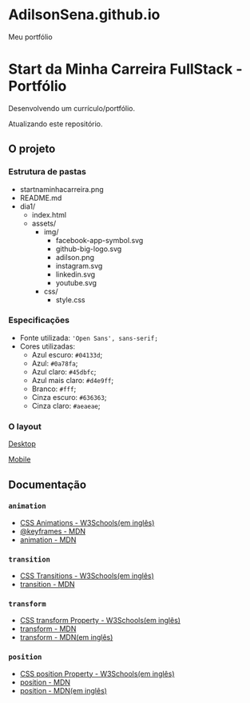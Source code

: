 # AdilsonSena.github.io
Meu portfólio
# Start da Minha Carreira FullStack - Portfólio

Desenvolvendo um currículo/portfólio.

Atualizando este repositório.

## O projeto

### Estrutura de pastas

- startnaminhacarreira.png
- README.md
- dia1/
    - index.html
    - assets/
        - img/
            - facebook-app-symbol.svg
            - github-big-logo.svg
            - adilson.png
            - instagram.svg
            - linkedin.svg
            - youtube.svg
        - css/
            - style.css

### Especificações

- Fonte utilizada: `'Open Sans', sans-serif;`
- Cores utilizadas:
    - Azul escuro: `#04133d`;
    - Azul: `#0a78fa`;
    - Azul claro: `#45dbfc`;
    - Azul mais claro: `#d4e9ff`;
    - Branco: `#fff`;
    - Cinza escuro: `#636363`;
    - Cinza claro: `#aeaeae`;

### O layout

[Desktop](./sejaa_startnaminha_carreira.png)

[Mobile](./sejaa_startnaminha_carreira-mobile.png)

## Documentação

### `animation`

- [CSS Animations - W3Schools(em inglês)](https://www.w3schools.com/css/css3_animations.asp)
- [@keyframes - MDN](https://developer.mozilla.org/pt-BR/docs/Web/CSS/@keyframes)
- [animation - MDN](https://developer.mozilla.org/pt-BR/docs/Web/CSS/animation)

### `transition`

- [CSS Transitions - W3Schools(em inglês)](https://www.w3schools.com/css/css3_transitions.asp)
- [transition - MDN](https://developer.mozilla.org/pt-BR/docs/Web/CSS/transition)

### `transform`

- [CSS transform Property - W3Schools(em inglês)](https://www.w3schools.com/cssref/css3_pr_transform.asp)
- [transform - MDN](https://developer.mozilla.org/pt-BR/docs/Web/CSS/transform)
- [transform - MDN(em inglês)](https://developer.mozilla.org/en-US/docs/Web/CSS/transform)

### `position`

- [CSS position Property - W3Schools(em inglês)](https://www.w3schools.com/cssref/pr_class_position.asp)
- [position - MDN](https://developer.mozilla.org/pt-BR/docs/Web/CSS/position)
- [position - MDN(em inglês)](https://developer.mozilla.org/pt-BR/docs/Web/CSS/position)
